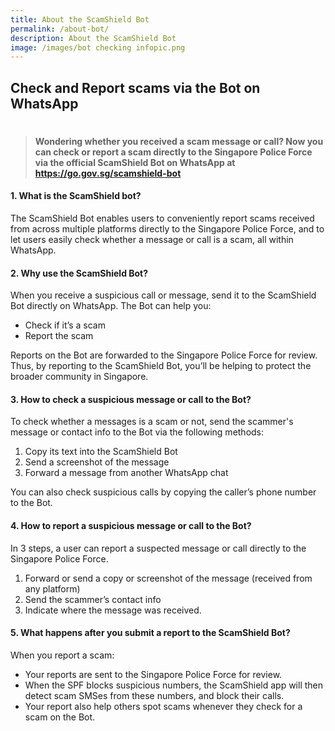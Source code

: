 ```yaml
---
title: About the ScamShield Bot
permalink: /about-bot/
description: About the ScamShield Bot
image: /images/bot checking infopic.png
---
```

## Check and Report scams via the Bot on WhatsApp
# 
> #### Wondering whether you received a scam message or call? Now you can check or report a scam directly to the Singapore Police Force via the official ScamShield Bot on WhatsApp at https://go.gov.sg/scamshield-bot
   

#### 1. What is the ScamShield bot?

The ScamShield Bot enables users to conveniently report scams received from across multiple platforms directly to the Singapore Police Force, and to let users easily check whether a message or call is a scam, all within WhatsApp.

#### 2. Why use the ScamShield Bot?

When you receive a suspicious call or message, send it to the ScamShield Bot directly on WhatsApp. The Bot can help you:

*   Check if it’s a scam
*   Report the scam

Reports on the Bot are forwarded to the Singapore Police Force for review. Thus, by reporting to the ScamShield Bot, you’ll be helping to protect the broader community in Singapore.

#### 3. How to check a suspicious message or call to the Bot?

To check whether a messages is a scam or not, send the scammer's message or contact info to the Bot via the following methods:

1.  Copy its text into the ScamShield Bot
2.  Send a screenshot of the message
3.  Forward a message from another WhatsApp chat

You can also check suspicious calls by copying the caller’s phone number to the Bot.

#### 4. How to report a suspicious message or call to the Bot?

In 3 steps, a user can report a suspected message or call directly to the Singapore Police Force. 

1. Forward or send a copy or screenshot of the message (received from any platform)
2. Send the scammer’s contact info
3. Indicate where the message was received.
    


#### 5. What happens after you submit a report to the ScamShield Bot?

When you report a scam:

*   Your reports are sent to the Singapore Police Force for review.
*   When the SPF blocks suspicious numbers, the ScamShield app will then detect scam SMSes from these numbers, and block their calls.
*   Your report also help others spot scams whenever they check for a scam on the Bot.